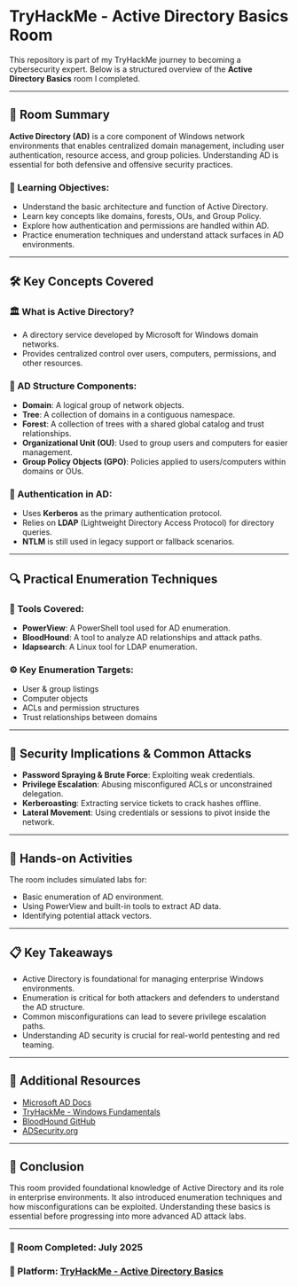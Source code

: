 # TryHackMe - Active Directory Basics Room

This repository is part of my TryHackMe journey to becoming a cybersecurity expert. Below is a structured overview of the **Active Directory Basics** room I completed.

---

## 🧠 Room Summary

**Active Directory (AD)** is a core component of Windows network environments that enables centralized domain management, including user authentication, resource access, and group policies. Understanding AD is essential for both defensive and offensive security practices.

### 📌 Learning Objectives:
- Understand the basic architecture and function of Active Directory.
- Learn key concepts like domains, forests, OUs, and Group Policy.
- Explore how authentication and permissions are handled within AD.
- Practice enumeration techniques and understand attack surfaces in AD environments.

---

## 🛠️ Key Concepts Covered

### 🏛️ What is Active Directory?
- A directory service developed by Microsoft for Windows domain networks.
- Provides centralized control over users, computers, permissions, and other resources.

### 🧱 AD Structure Components:
- **Domain**: A logical group of network objects.
- **Tree**: A collection of domains in a contiguous namespace.
- **Forest**: A collection of trees with a shared global catalog and trust relationships.
- **Organizational Unit (OU)**: Used to group users and computers for easier management.
- **Group Policy Objects (GPO)**: Policies applied to users/computers within domains or OUs.

### 🔐 Authentication in AD:
- Uses **Kerberos** as the primary authentication protocol.
- Relies on **LDAP** (Lightweight Directory Access Protocol) for directory queries.
- **NTLM** is still used in legacy support or fallback scenarios.

---

## 🔍 Practical Enumeration Techniques

### 🧰 Tools Covered:
- **PowerView**: A PowerShell tool used for AD enumeration.
- **BloodHound**: A tool to analyze AD relationships and attack paths.
- **ldapsearch**: A Linux tool for LDAP enumeration.

### ⚙️ Key Enumeration Targets:
- User & group listings
- Computer objects
- ACLs and permission structures
- Trust relationships between domains

---

## 🚨 Security Implications & Common Attacks

- **Password Spraying & Brute Force**: Exploiting weak credentials.
- **Privilege Escalation**: Abusing misconfigured ACLs or unconstrained delegation.
- **Kerberoasting**: Extracting service tickets to crack hashes offline.
- **Lateral Movement**: Using credentials or sessions to pivot inside the network.

---

## 🧪 Hands-on Activities

The room includes simulated labs for:
- Basic enumeration of AD environment.
- Using PowerView and built-in tools to extract AD data.
- Identifying potential attack vectors.

---

## 📋 Key Takeaways

- Active Directory is foundational for managing enterprise Windows environments.
- Enumeration is critical for both attackers and defenders to understand the AD structure.
- Common misconfigurations can lead to severe privilege escalation paths.
- Understanding AD security is crucial for real-world pentesting and red teaming.

---

## 🧩 Additional Resources

- [Microsoft AD Docs](https://docs.microsoft.com/en-us/windows-server/identity/active-directory-domain-services)
- [TryHackMe - Windows Fundamentals](https://tryhackme.com/room/windowsfundamentals1)
- [BloodHound GitHub](https://github.com/BloodHoundAD/BloodHound)
- [ADSecurity.org](https://adsecurity.org/)

---

## 🏁 Conclusion

This room provided foundational knowledge of Active Directory and its role in enterprise environments. It also introduced enumeration techniques and how misconfigurations can be exploited. Understanding these basics is essential before progressing into more advanced AD attack labs.

---

### 📅 Room Completed: July 2025  
### 🚩 Platform: [TryHackMe - Active Directory Basics](https://tryhackme.com/room/activedirectorybasics)
